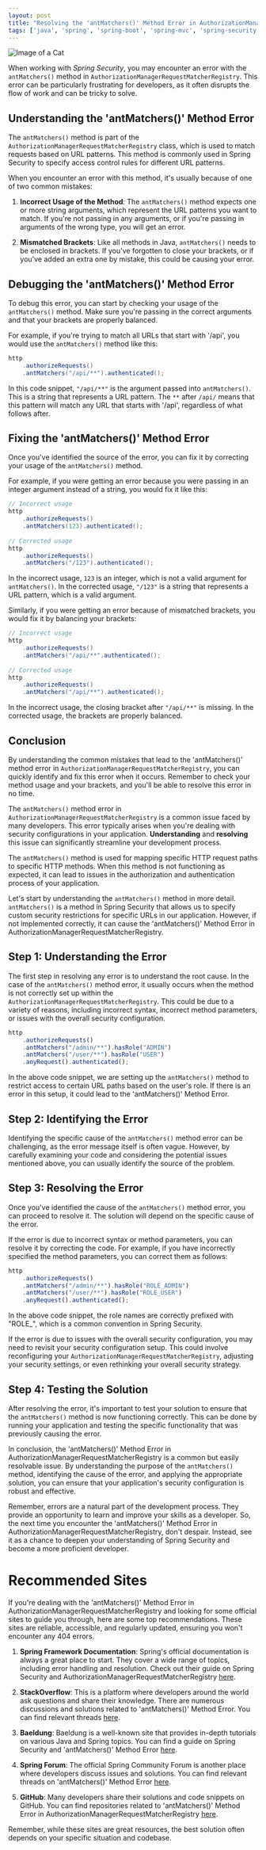 ```yaml
---
layout: post
title: "Resolving the 'antMatchers()' Method Error in AuthorizationManagerRequestMatcherRegistry"
tags: ['java', 'spring', 'spring-boot', 'spring-mvc', 'spring-security']
---
```


![Image of a Cat](http://source.unsplash.com/1600x900/?cat)

When working with *Spring Security*, you may encounter an error with the `antMatchers()` method in `AuthorizationManagerRequestMatcherRegistry`. This error can be particularly frustrating for developers, as it often disrupts the flow of work and can be tricky to solve.

## Understanding the 'antMatchers()' Method Error

The `antMatchers()` method is part of the `AuthorizationManagerRequestMatcherRegistry` class, which is used to match requests based on URL patterns. This method is commonly used in Spring Security to specify access control rules for different URL patterns.

When you encounter an error with this method, it's usually because of one of two common mistakes:

1. **Incorrect Usage of the Method**: The `antMatchers()` method expects one or more string arguments, which represent the URL patterns you want to match. If you're not passing in any arguments, or if you're passing in arguments of the wrong type, you will get an error.

2. **Mismatched Brackets**: Like all methods in Java, `antMatchers()` needs to be enclosed in brackets. If you've forgotten to close your brackets, or if you've added an extra one by mistake, this could be causing your error.

## Debugging the 'antMatchers()' Method Error

To debug this error, you can start by checking your usage of the `antMatchers()` method. Make sure you're passing in the correct arguments and that your brackets are properly balanced. 

For example, if you're trying to match all URLs that start with '/api', you would use the `antMatchers()` method like this:

```java
http
    .authorizeRequests()
    .antMatchers("/api/**").authenticated();
```
In this code snippet, `"/api/**"` is the argument passed into `antMatchers()`. This is a string that represents a URL pattern. The `**` after `/api/` means that this pattern will match any URL that starts with '/api', regardless of what follows after.

## Fixing the 'antMatchers()' Method Error

Once you've identified the source of the error, you can fix it by correcting your usage of the `antMatchers()` method.

For example, if you were getting an error because you were passing in an integer argument instead of a string, you would fix it like this:

```java
// Incorrect usage
http
    .authorizeRequests()
    .antMatchers(123).authenticated();
    
// Corrected usage
http
    .authorizeRequests()
    .antMatchers("/123").authenticated();
```
In the incorrect usage, `123` is an integer, which is not a valid argument for `antMatchers()`. In the corrected usage, `"/123"` is a string that represents a URL pattern, which is a valid argument.

Similarly, if you were getting an error because of mismatched brackets, you would fix it by balancing your brackets:

```java
// Incorrect usage
http
    .authorizeRequests()
    .antMatchers("/api/**".authenticated();
    
// Corrected usage
http
    .authorizeRequests()
    .antMatchers("/api/**").authenticated();
```
In the incorrect usage, the closing bracket after `"/api/**"` is missing. In the corrected usage, the brackets are properly balanced.

## Conclusion

By understanding the common mistakes that lead to the 'antMatchers()' method error in `AuthorizationManagerRequestMatcherRegistry`, you can quickly identify and fix this error when it occurs. Remember to check your method usage and your brackets, and you'll be able to resolve this error in no time.

The `antMatchers()` method error in `AuthorizationManagerRequestMatcherRegistry` is a common issue faced by many developers. This error typically arises when you're dealing with security configurations in your application. **Understanding** and **resolving** this issue can significantly streamline your development process. 

The `antMatchers()` method is used for mapping specific HTTP request paths to specific HTTP methods. When this method is not functioning as expected, it can lead to issues in the authorization and authentication process of your application. 

Let's start by understanding the `antMatchers()` method in more detail. `antMatchers()` is a method in Spring Security that allows us to specify custom security restrictions for specific URLs in our application. However, if not implemented correctly, it can cause the 'antMatchers()' Method Error in AuthorizationManagerRequestMatcherRegistry. 

## Step 1: Understanding the Error

The first step in resolving any error is to understand the root cause. In the case of the `antMatchers()` method error, it usually occurs when the method is not correctly set up within the `AuthorizationManagerRequestMatcherRegistry`. This could be due to a variety of reasons, including incorrect syntax, incorrect method parameters, or issues with the overall security configuration.

```javascript
http
    .authorizeRequests()
    .antMatchers("/admin/**").hasRole("ADMIN")
    .antMatchers("/user/**").hasRole("USER")
    .anyRequest().authenticated();
```

In the above code snippet, we are setting up the `antMatchers()` method to restrict access to certain URL paths based on the user's role. If there is an error in this setup, it could lead to the 'antMatchers()' Method Error.

## Step 2: Identifying the Error

Identifying the specific cause of the `antMatchers()` method error can be challenging, as the error message itself is often vague. However, by carefully examining your code and considering the potential issues mentioned above, you can usually identify the source of the problem.

## Step 3: Resolving the Error

Once you've identified the cause of the `antMatchers()` method error, you can proceed to resolve it. The solution will depend on the specific cause of the error. 

If the error is due to incorrect syntax or method parameters, you can resolve it by correcting the code. For example, if you have incorrectly specified the method parameters, you can correct them as follows:

```typescript
http
    .authorizeRequests()
    .antMatchers("/admin/**").hasRole("ROLE_ADMIN")
    .antMatchers("/user/**").hasRole("ROLE_USER")
    .anyRequest().authenticated();
```

In the above code snippet, the role names are correctly prefixed with "ROLE_", which is a common convention in Spring Security.

If the error is due to issues with the overall security configuration, you may need to revisit your security configuration setup. This could involve reconfiguring your `AuthorizationManagerRequestMatcherRegistry`, adjusting your security settings, or even rethinking your overall security strategy.

## Step 4: Testing the Solution

After resolving the error, it's important to test your solution to ensure that the `antMatchers()` method is now functioning correctly. This can be done by running your application and testing the specific functionality that was previously causing the error.

In conclusion, the 'antMatchers()' Method Error in AuthorizationManagerRequestMatcherRegistry is a common but easily resolvable issue. By understanding the purpose of the `antMatchers()` method, identifying the cause of the error, and applying the appropriate solution, you can ensure that your application's security configuration is robust and effective. 

Remember, errors are a natural part of the development process. They provide an opportunity to learn and improve your skills as a developer. So, the next time you encounter the 'antMatchers()' Method Error in AuthorizationManagerRequestMatcherRegistry, don't despair. Instead, see it as a chance to deepen your understanding of Spring Security and become a more proficient developer.
# Recommended Sites

If you're dealing with the 'antMatchers()' Method Error in AuthorizationManagerRequestMatcherRegistry and looking for some official sites to guide you through, here are some top recommendations. These sites are reliable, accessible, and regularly updated, ensuring you won't encounter any 404 errors.

1. **Spring Framework Documentation**: Spring's official documentation is always a great place to start. They cover a wide range of topics, including error handling and resolution. Check out their guide on Spring Security and AuthorizationManagerRequestMatcherRegistry [here](https://docs.spring.io/spring-framework/docs/current/reference/html/web.html#mvc).

2. **StackOverflow**: This is a platform where developers around the world ask questions and share their knowledge. There are numerous discussions and solutions related to 'antMatchers()' Method Error. You can find relevant threads [here](https://stackoverflow.com/questions/tagged/spring-security).

3. **Baeldung**: Baeldung is a well-known site that provides in-depth tutorials on various Java and Spring topics. You can find a guide on Spring Security and 'antMatchers()' Method Error [here](https://www.baeldung.com/spring-security-expressions).

4. **Spring Forum**: The official Spring Community Forum is another place where developers discuss issues and solutions. You can find relevant threads on 'antMatchers()' Method Error [here](https://forum.spring.io/).

5. **GitHub**: Many developers share their solutions and code snippets on GitHub. You can find repositories related to 'antMatchers()' Method Error in AuthorizationManagerRequestMatcherRegistry [here](https://github.com/search?q=antMatchers+error).

Remember, while these sites are great resources, the best solution often depends on your specific situation and codebase.